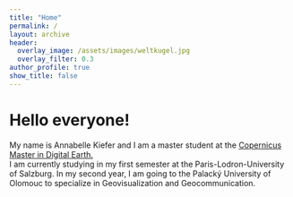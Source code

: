 ```yaml
---
title: "Home"
permalink: /
layout: archive
header:
  overlay_image: /assets/images/weltkugel.jpg
  overlay_filter: 0.3
author_profile: true
show_title: false
---
```


# Hello everyone!

My name is Annabelle Kiefer and I am a master student at the [Copernicus Master in Digital Earth.](https://master-cde.eu/)  
I am currently studying in my first semester at the Paris-Lodron-University of Salzburg. In my second year, I am going to the Palacký University of Olomouc to specialize in Geovisualization and Geocommunication.
